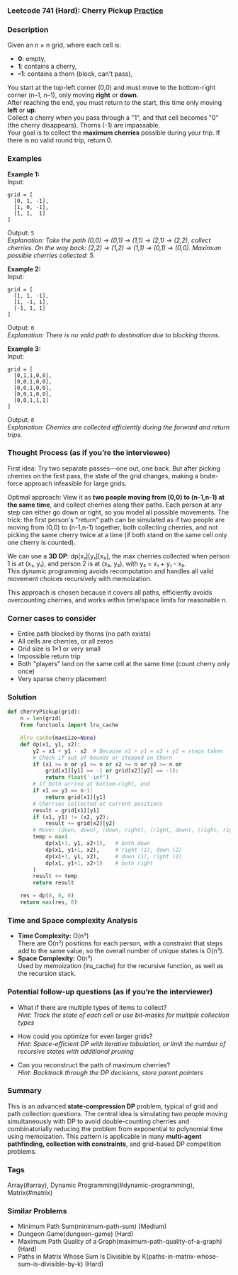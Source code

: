 ### Leetcode 741 (Hard): Cherry Pickup [Practice](https://leetcode.com/problems/cherry-pickup)

### Description  
Given an n × n grid, where each cell is:
- **0**: empty,
- **1**: contains a cherry,
- **–1**: contains a thorn (block, can't pass),

You start at the top-left corner (0,0) and must move to the bottom-right corner (n–1, n–1), only moving **right** or **down**.  
After reaching the end, you must return to the start, this time only moving **left** or **up**.  
Collect a cherry when you pass through a "1", and that cell becomes "0" (the cherry disappears). Thorns (-1) are impassable.  
Your goal is to collect the **maximum cherries** possible during your trip. If there is no valid round trip, return 0.

### Examples  

**Example 1:**  
Input:  
```
grid = [
  [0, 1, -1],
  [1, 0, -1],
  [1, 1,  1]
]
```
Output: `5`  
*Explanation: Take the path (0,0) → (0,1) → (1,1) → (2,1) → (2,2), collect cherries. On the way back: (2,2) → (1,2) → (1,1) → (0,1) → (0,0). Maximum possible cherries collected: 5.*

**Example 2:**  
Input:  
```
grid = [
  [1, 1, -1],
  [1, -1, 1],
  [-1, 1, 1]
]
```
Output: `0`  
*Explanation: There is no valid path to destination due to blocking thorns.*

**Example 3:**  
Input:  
```
grid = [
  [0,1,1,0,0],
  [0,0,1,0,0],
  [0,0,1,0,0],
  [0,0,1,0,0],
  [0,0,1,1,1]
]
```
Output: `8`  
*Explanation: Cherries are collected efficiently during the forward and return trips.*

### Thought Process (as if you’re the interviewee)  
First idea: Try two separate passes—one out, one back. But after picking cherries on the first pass, the state of the grid changes, making a brute-force approach infeasible for large grids.

Optimal approach: View it as **two people moving from (0,0) to (n-1,n-1) at the same time**, and collect cherries along their paths. Each person at any step can either go down or right, so you model all possible movements. The trick: the first person's "return" path can be simulated as if two people are moving from (0,0) to (n-1,n-1) together, both collecting cherries, and not picking the same cherry twice at a time (if both stand on the same cell only one cherry is counted).

We can use a **3D DP**: dp[x₁][y₁][x₂], the max cherries collected when person 1 is at (x₁, y₁), and person 2 is at (x₂, y₂), with y₂ = x₁ + y₁ - x₂.  
This dynamic programming avoids recomputation and handles all valid movement choices recursively with memoization.

This approach is chosen because it covers all paths, efficiently avoids overcounting cherries, and works within time/space limits for reasonable n.

### Corner cases to consider  
- Entire path blocked by thorns (no path exists)
- All cells are cherries, or all zeros
- Grid size is 1×1 or very small
- Impossible return trip
- Both "players" land on the same cell at the same time (count cherry only once)
- Very sparse cherry placement

### Solution

```python
def cherryPickup(grid):
    n = len(grid)
    from functools import lru_cache

    @lru_cache(maxsize=None)
    def dp(x1, y1, x2):
        y2 = x1 + y1 - x2  # Because x1 + y1 = x2 + y2 = steps taken
        # Check if out of bounds or stepped on thorn
        if (x1 >= n or y1 >= n or x2 >= n or y2 >= n or
            grid[x1][y1] == -1 or grid[x2][y2] == -1):
            return float('-inf')
        # If both arrive at bottom-right, end
        if x1 == y1 == n-1:
            return grid[x1][y1]
        # Cherries collected at current positions
        result = grid[x1][y1]
        if (x1, y1) != (x2, y2):
            result += grid[x2][y2]
        # Move: (down, down), (down, right), (right, down), (right, right)
        temp = max(
            dp(x1+1, y1, x2+1),   # both down
            dp(x1, y1+1, x2),     # right (1), down (2)
            dp(x1+1, y1, x2),     # down (1), right (2)
            dp(x1, y1+1, x2+1)    # both right
        )
        result += temp
        return result

    res = dp(0, 0, 0)
    return max(res, 0)
```

### Time and Space complexity Analysis  

- **Time Complexity:** O(n³)  
  There are O(n²) positions for each person, with a constraint that steps add to the same value, so the overall number of unique states is O(n³).
- **Space Complexity:** O(n³)  
  Used by memoization (lru_cache) for the recursive function, as well as the recursion stack.

### Potential follow-up questions (as if you’re the interviewer)  

- What if there are multiple types of items to collect?  
  *Hint: Track the state of each cell or use bit-masks for multiple collection types*

- How could you optimize for even larger grids?  
  *Hint: Space-efficient DP with iterative tabulation, or limit the number of recursive states with additional pruning*

- Can you reconstruct the path of maximum cherries?  
  *Hint: Backtrack through the DP decisions, store parent pointers*

### Summary
This is an advanced **state-compression DP** problem, typical of grid and path collection questions. The central idea is simulating two people moving simultaneously with DP to avoid double-counting cherries and combinatorially reducing the problem from exponential to polynomial time using memoization. This pattern is applicable in many **multi-agent pathfinding, collection with constraints**, and grid-based DP competition problems.

### Tags
Array(#array), Dynamic Programming(#dynamic-programming), Matrix(#matrix)

### Similar Problems
- Minimum Path Sum(minimum-path-sum) (Medium)
- Dungeon Game(dungeon-game) (Hard)
- Maximum Path Quality of a Graph(maximum-path-quality-of-a-graph) (Hard)
- Paths in Matrix Whose Sum Is Divisible by K(paths-in-matrix-whose-sum-is-divisible-by-k) (Hard)